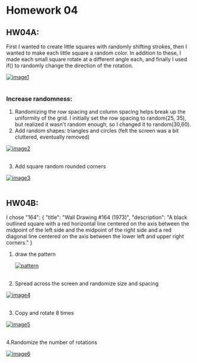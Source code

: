 # Homework 04

## HW04A:
First I wanted to create little squares with randomly shifting strokes, then I wanted to make each little square a random color.
In addition to these, I made each small square rotate at a different angle each, and finally I used if() to randomly change the direction of the rotation.

<a href="https://postimg.cc/k65c1mFt" target="_blank"><img src="https://i.postimg.cc/k65c1mFt/image1.png" alt="image1"/></a><br/><br/>


### Increase randomness:
1. Randomizing the row spacing and column spacing helps break up the uniformity of the grid. I initially set the row spacing to random(25, 35), but realized it wasn't random enough, so I changed it to random(30,60).
2. Add random shapes: triangles and circles (felt the screen was a bit cluttered, eventually removed)

<a href="https://postimg.cc/xkngmHX5" target="_blank"><img src="https://i.postimg.cc/xkngmHX5/image2.png" alt="image2"/></a><br/><br/>

3. Add square random rounded corners

<a href="https://postimg.cc/KKffDzL2" target="_blank"><img src="https://i.postimg.cc/KKffDzL2/image3.png" alt="image3"/></a><br/><br/>


## HW04B:
I chose    "164": {
        "title": "Wall Drawing #164 (1973)",
        "description": "A black outlined square with a red horizontal line centered on the axis between the midpoint of the left side and the midpoint of the right side and a red diagonal line centered on the axis between the lower left and upper right corners."
    }
1. draw the pattern

    <a href="https://postimages.org/" target="_blank"><img src="https://i.postimg.cc/yDQt7vQ9/pattern.png" alt="pattern"/></a><br/><br/>

2. Spread across the screen and randomize size and spacing

<a href="https://postimg.cc/SXn5RC3P" target="_blank"><img src="https://i.postimg.cc/SXn5RC3P/image4.png" alt="image4"/></a><br/><br/>

3. Copy and rotate 8 times

<a href="https://postimg.cc/Q95yksXk" target="_blank"><img src="https://i.postimg.cc/Q95yksXk/image5.png" alt="image5"/></a><br/><br/>

4.Randomize the number of rotations

<a href="https://postimg.cc/d7gfyDKV" target="_blank"><img src="https://i.postimg.cc/d7gfyDKV/image6.png" alt="image6"/></a><br/><br/>

